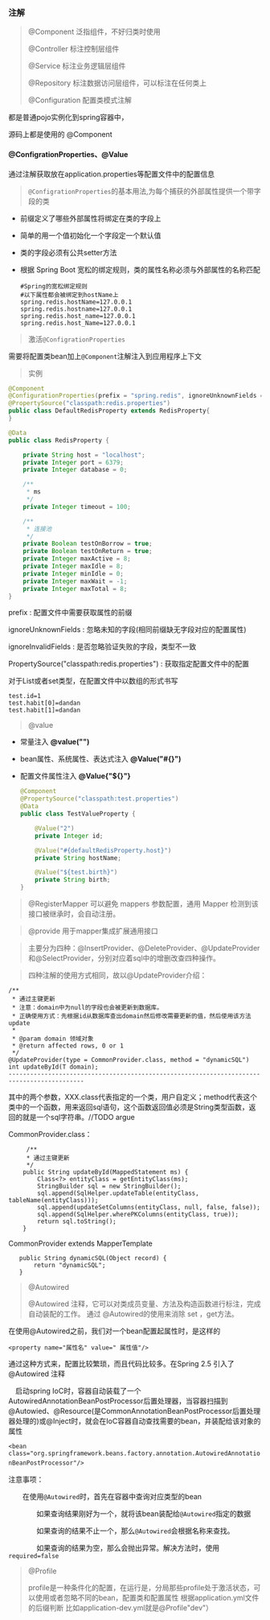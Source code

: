 ### 注解



> @Component  泛指组件，不好归类时使用
>
> @Controller  标注控制层组件
>
> @Service 标注业务逻辑层组件
>
> @Repository 标注数据访问层组件，可以标注在任何类上
>
>@Configuration 配置类模式注解

都是普通pojo实例化到spring容器中，

源码上都是使用的 @Component  



#### @ConfigrationProperties、@Value

通过注解获取放在application.properties等配置文件中的配置信息

>    `@ConfigrationProperties`的基本用法,为每个捕获的外部属性提供一个带字段的类

*   前缀定义了哪些外部属性将绑定在类的字段上

*   简单的用一个值初始化一个字段定一个默认值

*   类的字段必须有公共setter方法

*   根据 Spring Boot 宽松的绑定规则，类的属性名称必须与外部属性的名称匹配

    ``` properties
    #Spring的宽松绑定规则
    #以下属性都会被绑定到hostName上
    spring.redis.hostName=127.0.0.1
    spring.redis.hostname=127.0.0.1
    spring.redis.host_name=127.0.0.1
    spring.redis.host_Name=127.0.0.1
    ```

>   激活`@ConfigrationProperties`

​	需要将配置类bean加上`@Component`注解注入到应用程序上下文



>   实例

```java
@Component
@ConfigurationProperties(prefix = "spring.redis", ignoreUnknownFields = false) //读取前缀为spring.redis的配置， ignoreUnknownFields 前缀不符合是抛出异常
@PropertySource("classpath:redis.properties")
public class DefaultRedisProperty extends RedisProperty{
}

@Data
public class RedisProperty {

    private String host = "localhost";
    private Integer port = 6379;
    private Integer database = 0;

    /**
     * ms
     */
    private Integer timeout = 100;

    /**
     * 连接池
     */
    private Boolean testOnBorrow = true;
    private Boolean testOnReturn = true;
    private Integer maxActive = 8;
    private Integer maxIdle = 8;
    private Integer minIdle = 0;
    private Integer maxWait = -1;
    private Integer maxTotal = 8;
}
```

prefix : 配置文件中需要获取属性的前缀

ignoreUnknownFields : 忽略未知的字段(相同前缀缺无字段对应的配置属性)

ignoreInvalidFields : 是否忽略验证失败的字段，类型不一致

PropertySource("classpath:redis.properties") : 获取指定配置文件中的配置

对于List或者set类型，在配置文件中以数组的形式书写

```properties
test.id=1
test.habit[0]=dandan
test.habit[1]=dandan
```



> @value

*   常量注入 **@value("")**

*   bean属性、系统属性、表达式注入 **@Value("#{}")**

*   配置文件属性注入 **@Value{"${}"}**

    ```java
    @Component
    @PropertySource("classpath:test.properties")
    @Data
    public class TestValueProperty {
    
        @Value("2")
        private Integer id;
    
        @Value("#{defaultRedisProperty.host}")
        private String hostName;
    
        @Value("${test.birth}")
        private String birth;
    }
    ```
 > @RegisterMapper 
 >可以避免 mappers 参数配置，通用 Mapper 检测到该接口被继承时，会自动注册。

  
  
  > @provide 用于mapper集成扩展通用接口
  
  > 主要分为四种：@InsertProvider、@DeleteProvider、@UpdateProvider和@SelectProvider，分别对应着sql中的增删改查四种操作。
  
  > 四种注解的使用方式相同，故以@UpdateProvider介绍：
  
    /**
     * 通过主键更新
     * 注意：domain中为null的字段也会被更新到数据库。
     * 正确使用方式：先根据id从数据库查出domain然后修改需要更新的值，然后使用该方法update
     *
     * @param domain 领域对象
     * @return affected rows, 0 or 1
     */
    @UpdateProvider(type = CommonProvider.class, method = "dynamicSQL")
    int updateById(T domain);
    -------------------------------------------------------------------------------------------
   其中的两个参数，XXX.class代表指定的一个类，用户自定义；method代表这个类中的一个函数，用来返回sql语句，这个函数返回值必须是String类型函数，返回的就是一个sql字符串。//TODO argue
   
   CommonProvider.class：
   
         /**
         * 通过主键更新
         */
        public String updateById(MappedStatement ms) {
            Class<?> entityClass = getEntityClass(ms);
            StringBuilder sql = new StringBuilder();
            sql.append(SqlHelper.updateTable(entityClass, tableName(entityClass)));
            sql.append(updateSetColumns(entityClass, null, false, false));
            sql.append(SqlHelper.wherePKColumns(entityClass, true));
            return sql.toString();
        }
    
   CommonProvider extends MapperTemplate
   
       public String dynamicSQL(Object record) {
           return "dynamicSQL";
       }

  
  > @Autowired
  >
  >@Autowired 注释，它可以对类成员变量、方法及构造函数进行标注，完成自动装配的工作。 通过 @Autowired的使用来消除 set ，get方法。
  
  在使用@Autowired之前，我们对一个bean配置起属性时，是这样的
  
 ` <property name="属性名" value=" 属性值"/>    `
 
  通过这种方式来，配置比较繁琐，而且代码比较多。在Spring 2.5 引入了 @Autowired 注释
  
  　启动spring IoC时，容器自动装载了一个AutowiredAnnotationBeanPostProcessor后置处理器，当容器扫描到@Autowied、@Resource(是CommonAnnotationBeanPostProcessor后置处理器处理的)或@Inject时，就会在IoC容器自动查找需要的bean，并装配给该对象的属性
  
   `<bean class="org.springframework.beans.factory.annotation.AutowiredAnnotationBeanPostProcessor"/> `  　　
  
   注意事项：
  
  　　在使用`@Autowired`时，首先在容器中查询对应类型的bean
  
  　　　　如果查询结果刚好为一个，就将该bean装配给`@Autowired`指定的数据
  
  　　　　如果查询的结果不止一个，那么`@Autowired`会根据名称来查找。
  
  　　　　如果查询的结果为空，那么会抛出异常。解决方法时，使用`required=false`
  
  > @Profile 
  >
  >profile是一种条件化的配置，在运行是，分局那些profile处于激活状态，可以使用或者忽略不同的bean，配置类和配置属性
  >根据application.yml文件的后缀判断 比如application-dev.yml就是@Profile"dev"）